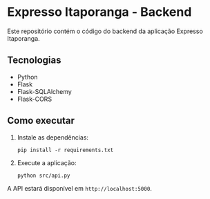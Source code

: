 # Expresso Itaporanga - Backend

Este repositório contém o código do backend da aplicação Expresso Itaporanga.

## Tecnologias

*   Python
*   Flask
*   Flask-SQLAlchemy
*   Flask-CORS

## Como executar

1.  Instale as dependências:

    ```
    pip install -r requirements.txt
    ```

2.  Execute a aplicação:

    ```
    python src/api.py
    ```

A API estará disponível em `http://localhost:5000`.

